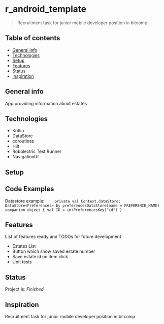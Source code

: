 # r_android_template
> Recruitment task for junior mobile developer position in bitcomp

## Table of contents
* [General info](#general-info)
* [Technologies](#technologies)
* [Setup](#setup)
* [Features](#features)
* [Status](#status)
* [Inspiration](#inspiration)

## General info
App providing information about estates


## Technologies
* Kotlin 
* DataStore
* coroutines
* Hilt
* Robolectric Test Runner
* NavigationUI


## Setup


## Code Examples
Datastore example:
`    private val Context.dataStore: DataStore<Preferences> by preferencesDataStore(name = PREFERENCE_NAME)
    companion object {
        val ID = intPreferencesKey("id")
    }`
    

## Features
List of features ready and TODOs for future development
* Estates List
* Button which show saved estate number 
* Save estate id on item click
* Unit tests


## Status
Project is: _Finished_

## Inspiration
Recruitment task for junior mobile developer position in bitcomp
